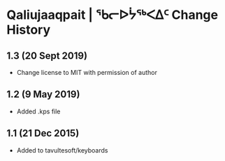 Qaliujaaqpait | ᖃᓕᐅᔮᖅᐸᐃᑦ Change History
=======================================

1.3 (20 Sept 2019)
------------
* Change license to MIT with permission of author

1.2 (9 May 2019)
---------------
* Added .kps file

1.1 (21 Dec 2015)
-----------------

* Added to tavultesoft/keyboards
